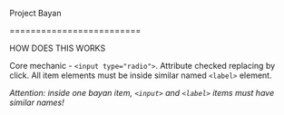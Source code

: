 Project Bayan

=========================

HOW DOES THIS WORKS

Core mechanic - `<input type="radio">`. Attribute checked replacing by click. All item elements must be inside similar named `<label>` element.

*Attention: inside one bayan item, `<input>` and `<label>` items must have similar names!*
